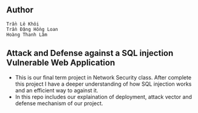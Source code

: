 ## Author
    Trần Lê Khôi
    Trần Đặng Hồng Loan
    Hoàng Thanh Lâm


## Attack and Defense against a SQL injection Vulnerable Web Application

- This is our final term project in Network Security class. After complete this project I have a deeper understanding of how SQL injection works and an efficient way to against it.
- In this repo includes our explaination of deployment, attack vector and defense mechanism of our project.

